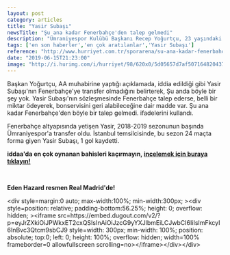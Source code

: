 ```yaml
---
layout: post
category: articles
title: "Yasir Subaşı"
newsTitle: "Şu ana kadar Fenerbahçe'den talep gelmedi"
description: "Ümraniyespor Kulübü Başkanı Recep Yoğurtçu, 23 yaşındaki sol bek oyuncusu Yasir Subaşı için Fenerbahçe'den teklif almadıklarını söyledi. "
tags: ['en son haberler','en çok aratılanlar','Yasir Subaşı']
reference: "http://www.hurriyet.com.tr/sporarena/su-ana-kadar-fenerbahceden-talep-gelmedi-41245439"
date: "2019-06-15T21:23:00"
image: "http://i.hurimg.com/i/hurriyet/98/620x0/5d05657d7af5071648204373.jpg"
---
```


<p>Başkan Yoğurt&ccedil;u, AA muhabirine yaptığı a&ccedil;ıklamada, iddia edildiği gibi Yasir Subaşı'nın Fenerbah&ccedil;e'ye transfer olmadığını belirterek, Şu anda b&ouml;yle bir şey yok. Yasir Subaşı'nın s&ouml;zleşmesinde Fenerbah&ccedil;e talep ederse, belli bir miktar &ouml;deyerek, bonservisini geri alabileceğine dair madde var. Şu ana kadar Fenerbah&ccedil;e'den b&ouml;yle bir talep gelmedi. ifadelerini kullandı.</p>
<p>Fenerbah&ccedil;e altyapısında yetişen Yasir, 2018-2019 sezonunun başında &Uuml;mraniyespor'a transfer oldu. İstanbul temsilcisinde, bu sezon 24 ma&ccedil;ta forma giyen Yasir Subaşı, 1 gol kaydetti.</p>

<p><strong>iddaa'da en &ccedil;ok oynanan bahisleri ka&ccedil;ırmayın,</strong><strong>&nbsp;<a href=https://www.misli.com/iddaa-basketbol?utm_source=dp-hurriyetsporarena&amp;utm_medium=f-link&amp;utm_campaign=iddaa-content>incelemek i&ccedil;in buraya tıklayın!</a></strong></p>
<div class=hr-video-seperator-line style=height: 10px; background: #f9e81c;>&nbsp;</div>
<p><strong>Eden Hazard resmen Real Madrid'de!</strong></p>
<p>&lt;div style=margin:0 auto; max-width:100%; min-width:300px; &gt;&lt;div style=position: relative; padding-bottom:56.25%; height: 0; overflow: hidden; &gt;&lt;iframe src=https://embed.dugout.com/v2/?p=eyJrZXkiOiJPWkxET2cxQSIsInAiOiJzcG9yYXJlbmEiLCJwbCI6IiIsImFkcyI6InBvc3Qtcm9sbCJ9 style=width: 300px; min-width: 100%; position: absolute; top:0; left: 0; height: 100%; overflow: hidden;  width=100% frameborder=0 allowfullscreen scrolling=no&gt;&lt;/iframe&gt;&lt;/div&gt;&lt;/div&gt;</p>